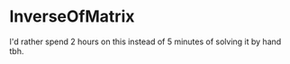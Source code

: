 # InverseOfMatrix
I'd rather spend 2 hours on this instead of 5 minutes  of solving it by hand tbh.
